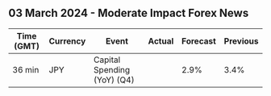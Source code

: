 ## 03 March 2024 - Moderate Impact Forex News

| Time (GMT) | Currency | Event | Actual | Forecast | Previous |
|------|----------|-------|--------|----------|----------|
| 36 min | JPY | Capital Spending (YoY) (Q4) |  | 2.9% | 3.4% |
